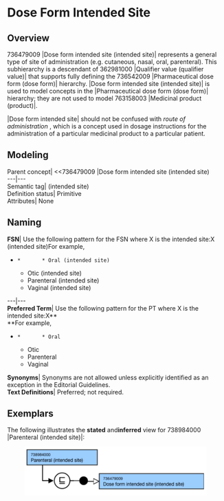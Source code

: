 # Dose Form Intended Site

## Overview

736479009 |Dose form intended site (intended site)| represents a general type of site of administration (e.g. cutaneous, nasal, oral, parenteral). This subhierarchy is a descendant of 362981000 |Qualifier value (qualifier value)| that supports fully defining the 736542009 |Pharmaceutical dose form (dose form)| hierarchy. |Dose form intended site (intended site)| is used to model concepts in the |Pharmaceutical dose form (dose form)| hierarchy; they are not used to model 763158003 |Medicinal product (product)|.

|Dose form intended site| should not be confused with _route of administration_ , which is a concept used in dosage instructions for the administration of a particular medicinal product to a particular patient. 

## Modeling

Parent concept| <<736479009 |Dose form intended site (intended site)   
---|---  
Semantic tag| (intended site)  
Definition status| Primitive  
Attributes| None  
  
## Naming

**FSN**|  Use the following pattern for the FSN where X is the intended site:X (intended site)For example,

  *     *       * Oral (intended site)
      * Otic (intended site)
      * Parenteral (intended site)
      * Vaginal (intended site)

  
---|---  
**Preferred Term**|  Use the following pattern for the PT where X is the intended site:X**  
**For example,

  *     *       * Oral
      * Otic
      * Parenteral
      * Vaginal

  
**Synonyms**|  Synonyms are not allowed unless explicitly identified as an exception in the Editorial Guidelines.  
**Text Definitions**|  Preferred; not required.  
  
## Exemplars

The following illustrates the ****stated**** and****inferred**** view for 738984000 |Parenteral (intended site)|:

<figure><img src="images/174691177.png" alt="" title=""></figure>
